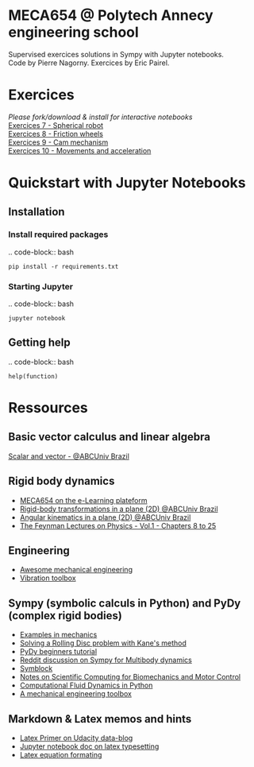 MECA654 @ Polytech Annecy engineering school
===============================

Supervised exercices solutions in Sympy with Jupyter notebooks.  
Code by Pierre Nagorny. Exercices by Eric Pairel.  

# Exercices
_Please fork/download & install for interactive notebooks_  
[Exercices 7 - Spherical robot](http://htmlpreview.github.io/?https://github.com/a1rb4Ck/MECA654/blob/master/html_notebooks/Kinematic_Exercise%207_Spherical%20Robot.html)  
[Exercices 8 - Friction wheels](http://htmlpreview.github.io/?https://github.com/a1rb4Ck/MECA654/blob/master/html_notebooks/Kinematic_Exercise%208_Friction%20wheels.html)  
[Exercices 9 - Cam mechanism](http://htmlpreview.github.io/?https://github.com/a1rb4Ck/MECA654/blob/master/html_notebooks/Kinematic_Exercise%209_Cam%20mechanism.html)  
[Exercices 10 - Movements and acceleration](http://htmlpreview.github.io/?https://github.com/a1rb4Ck/MECA654/blob/master/html_notebooks/Kinematic_Exercise%2010_Movements%20composition%20and%20acceleration.html)  

# Quickstart with Jupyter Notebooks

## Installation

### Install required packages
.. code-block:: bash

    pip install -r requirements.txt


### Starting Jupyter

.. code-block:: bash

    jupyter notebook

## Getting help

.. code-block:: bash

    help(function)


# Ressources

## Basic vector calculus and linear algebra
[Scalar and vector - @ABCUniv Brazil](http://nbviewer.jupyter.org/github/demotu/BMC/blob/master/notebooks/ScalarVector.ipynb)  

## Rigid body dynamics
- [MECA654 on the e-Learning plateform](http://ead-polytech.univ-savoie.fr/course/view.php?id=138)  
- [Rigid-body transformations in a plane (2D) @ABCUniv Brazil](http://nbviewer.jupyter.org/github/demotu/BMC/blob/master/notebooks/Transformation2D.ipynb)  
- [Angular kinematics in a plane (2D) @ABCUniv Brazil](http://nbviewer.jupyter.org/github/demotu/BMC/blob/master/notebooks/AngularKinematics2D.ipynb)  
- [The Feynman Lectures on Physics - Vol.1 - Chapters 8 to 25](http://www.feynmanlectures.caltech.edu/I_08.html)  

## Engineering
- [Awesome mechanical engineering](https://github.com/m2n037/awesome-mecheng)  
- [Vibration toolbox](https://github.com/vibrationtoolbox/vibration_toolbox)  

## Sympy (symbolic calculs in Python) and PyDy (complex rigid bodies)
- [Examples in mechanics](http://docs.sympy.org/0.7.2/modules/physics/mechanics/examples.html)  
- [Solving a Rolling Disc problem with Kane's method](http://docs.sympy.org/0.7.3/modules/physics/mechanics/rollingdisc_example_kane_constraints.html)  
- [PyDy beginners tutorial](http://www.pydy.org/examples/beginners_tutorial.html)  
- [Reddit discussion on Sympy for Multibody dynamics](https://www.reddit.com/r/robotics/comments/57zy1y/sympy_for_multibody_mechanics_simulation/)  
- [Symblock](http://leancrew.com/all-this/downloads/symblock.html)  
- [Notes on Scientific Computing for Biomechanics and Motor Control](https://github.com/demotu/BMC)  
- [Computational Fluid Dynamics in Python](http://lorenabarba.com/blog/cfd-python-12-steps-to-navier-stokes/)  
- [A mechanical engineering toolbox](https://github.com/nagordon/mechpy)  

## Markdown & Latex memos and hints
- [Latex Primer on Udacity data-blog](http://data-blog.udacity.com/posts/2016/10/latex-primer/)  
- [Jupyter notebook doc on latex typesetting](http://jupyter-notebook.readthedocs.io/en/stable/examples/Notebook/Typesetting%20Equations.html)  
- [Latex equation formating](https://www.sharelatex.com/learn/Aligning_equations_with_amsmath#%2FAligning_several_equations)  
